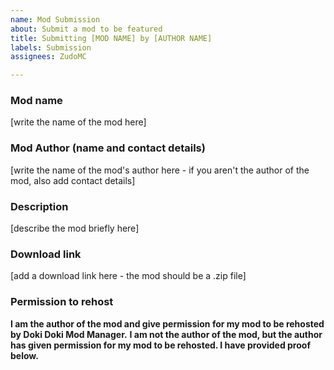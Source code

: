 ```yaml
---
name: Mod Submission
about: Submit a mod to be featured
title: Submitting [MOD NAME] by [AUTHOR NAME]
labels: Submission
assignees: ZudoMC

---
```


### Mod name
[write the name of the mod here]

### Mod Author (name and contact details)
[write the name of the mod's author here - if you aren't the author of the mod, also add contact details]

### Description
[describe the mod briefly here]

### Download link
[add a download link here - the mod should be a .zip file]

### Permission to rehost
<!--
PLEASE READ CAREFULLY!
Please choose the appropriate option, and delete the others.
If you have been given permission by a mod author to make this request, please provide proof of this.
-->
**I am the author of the mod and give permission for my mod to be rehosted by Doki Doki Mod Manager.**
**I am not the author of the mod, but the author has given permission for my mod to be rehosted. I have provided proof below.**

